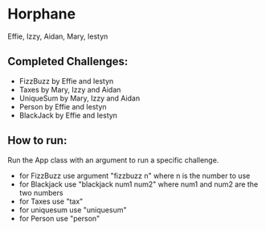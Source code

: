 # Horphane
Effie, Izzy, Aidan, Mary, Iestyn

## Completed Challenges:
- FizzBuzz by Effie and Iestyn
- Taxes by Mary, Izzy and Aidan
- UniqueSum by Mary, Izzy and Aidan
- Person by Effie and Iestyn
- BlackJack by Effie and Iestyn


## How to run:
Run the App class with an argument to run a specific challenge.
- for FizzBuzz use argument "fizzbuzz n" where n is the number to use
- for Blackjack use "blackjack num1 num2" where num1 and num2 are the two numbers
- for Taxes use "tax"
- for uniquesum use "uniquesum"
- for Person use "person"
  
